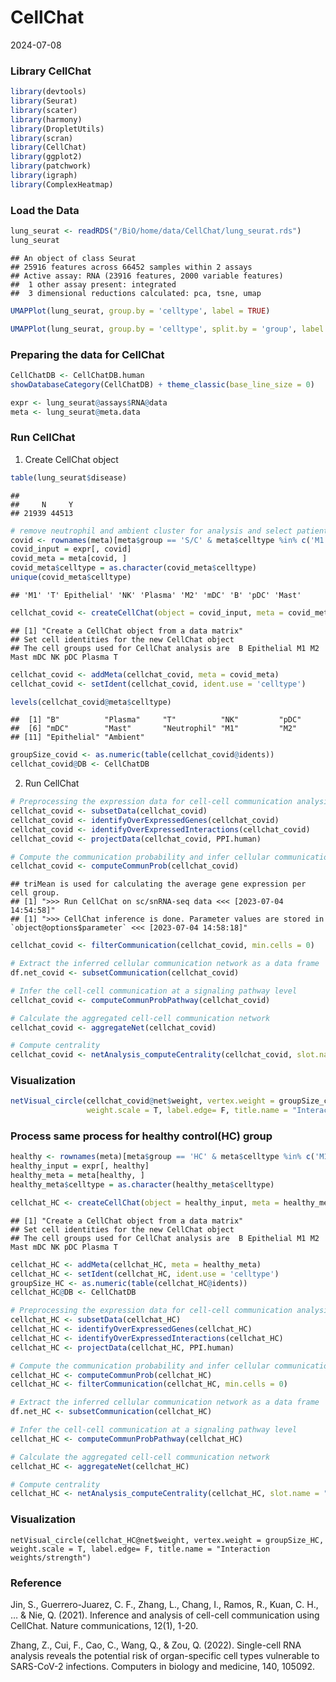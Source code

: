CellChat
================
2024-07-08

### **Library CellChat**

``` r
library(devtools)
library(Seurat)
library(scater)
library(harmony)
library(DropletUtils)
library(scran)
library(CellChat)
library(ggplot2)
library(patchwork)
library(igraph)
library(ComplexHeatmap)
```

### **Load the Data**

``` r
lung_seurat <- readRDS("/BiO/home/data/CellChat/lung_seurat.rds")
lung_seurat
```

    ## An object of class Seurat 
    ## 25916 features across 66452 samples within 2 assays 
    ## Active assay: RNA (23916 features, 2000 variable features)
    ##  1 other assay present: integrated
    ##  3 dimensional reductions calculated: pca, tsne, umap

``` r
UMAPPlot(lung_seurat, group.by = 'celltype', label = TRUE)
```

``` r
UMAPPlot(lung_seurat, group.by = 'celltype', split.by = 'group', label = TRUE)
```

### **Preparing the data for CellChat**

``` r
CellChatDB <- CellChatDB.human
showDatabaseCategory(CellChatDB) + theme_classic(base_line_size = 0)
```

``` r
expr <- lung_seurat@assays$RNA@data
meta <- lung_seurat@meta.data
```

### **Run CellChat**

1.  Create CellChat object

``` r
table(lung_seurat$disease)
```

    ## 
    ##     N     Y 
    ## 21939 44513

``` r
# remove neutrophil and ambient cluster for analysis and select patient group (Severe covid: S/C)
covid <- rownames(meta)[meta$group == 'S/C' & meta$celltype %in% c('M1','M2','mDC','T','NK','B','Epithelial','pDC','Plasma','Mast')]
covid_input = expr[, covid]
covid_meta = meta[covid, ]
covid_meta$celltype = as.character(covid_meta$celltype)
unique(covid_meta$celltype)
```
    ## 'M1' 'T' Epithelial' 'NK' 'Plasma' 'M2' 'mDC' 'B' 'pDC' 'Mast'

``` r
cellchat_covid <- createCellChat(object = covid_input, meta = covid_meta, group.by = 'celltype')
```

    ## [1] "Create a CellChat object from a data matrix"
    ## Set cell identities for the new CellChat object 
    ## The cell groups used for CellChat analysis are  B Epithelial M1 M2 Mast mDC NK pDC Plasma T 

``` r
cellchat_covid <- addMeta(cellchat_covid, meta = covid_meta)
cellchat_covid <- setIdent(cellchat_covid, ident.use = 'celltype')

levels(cellchat_covid@meta$celltype)
```

    ##  [1] "B"          "Plasma"     "T"          "NK"         "pDC"       
    ##  [6] "mDC"        "Mast"       "Neutrophil" "M1"         "M2"        
    ## [11] "Epithelial" "Ambient"

``` r
groupSize_covid <- as.numeric(table(cellchat_covid@idents))
cellchat_covid@DB <- CellChatDB
```

2.  Run CellChat

``` r
# Preprocessing the expression data for cell-cell communication analysis
cellchat_covid <- subsetData(cellchat_covid)
cellchat_covid <- identifyOverExpressedGenes(cellchat_covid)
cellchat_covid <- identifyOverExpressedInteractions(cellchat_covid)
cellchat_covid <- projectData(cellchat_covid, PPI.human)

# Compute the communication probability and infer cellular communication network
cellchat_covid <- computeCommunProb(cellchat_covid)
```

    ## triMean is used for calculating the average gene expression per cell group. 
    ## [1] ">>> Run CellChat on sc/snRNA-seq data <<< [2023-07-04 14:54:58]"
    ## [1] ">>> CellChat inference is done. Parameter values are stored in `object@options$parameter` <<< [2023-07-04 14:58:18]"

``` r
cellchat_covid <- filterCommunication(cellchat_covid, min.cells = 0)

# Extract the inferred cellular communication network as a data frame
df.net_covid <- subsetCommunication(cellchat_covid)

# Infer the cell-cell communication at a signaling pathway level
cellchat_covid <- computeCommunProbPathway(cellchat_covid)

# Calculate the aggregated cell-cell communication network
cellchat_covid <- aggregateNet(cellchat_covid)

# Compute centrality
cellchat_covid <- netAnalysis_computeCentrality(cellchat_covid, slot.name = "netP")
```

### **Visualization**

``` r
netVisual_circle(cellchat_covid@net$weight, vertex.weight = groupSize_covid,
                 weight.scale = T, label.edge= F, title.name = "Interaction weights/strength")
```
### Process same process for healthy control(HC) group

```r
healthy <- rownames(meta)[meta$group == 'HC' & meta$celltype %in% c('M1','M2','mDC','T','NK','B','Epithelial','pDC','Plasma','Mast')]
healthy_input = expr[, healthy]
healthy_meta = meta[healthy, ]
healthy_meta$celltype = as.character(healthy_meta$celltype)
```

```r
cellchat_HC <- createCellChat(object = healthy_input, meta = healthy_meta, group.by = 'celltype')
```

    ## [1] "Create a CellChat object from a data matrix"
    ## Set cell identities for the new CellChat object 
    ## The cell groups used for CellChat analysis are  B Epithelial M1 M2 Mast mDC NK pDC Plasma T 

```r
cellchat_HC <- addMeta(cellchat_HC, meta = healthy_meta)
cellchat_HC <- setIdent(cellchat_HC, ident.use = 'celltype')
groupSize_HC <- as.numeric(table(cellchat_HC@idents))
cellchat_HC@DB <- CellChatDB
```

```r
# Preprocessing the expression data for cell-cell communication analysis
cellchat_HC <- subsetData(cellchat_HC)
cellchat_HC <- identifyOverExpressedGenes(cellchat_HC)
cellchat_HC <- identifyOverExpressedInteractions(cellchat_HC)
cellchat_HC <- projectData(cellchat_HC, PPI.human)

# Compute the communication probability and infer cellular communication network
cellchat_HC <- computeCommunProb(cellchat_HC)
cellchat_HC <- filterCommunication(cellchat_HC, min.cells = 0)

# Extract the inferred cellular communication network as a data frame
df.net_HC <- subsetCommunication(cellchat_HC)

# Infer the cell-cell communication at a signaling pathway level
cellchat_HC <- computeCommunProbPathway(cellchat_HC)

# Calculate the aggregated cell-cell communication network
cellchat_HC <- aggregateNet(cellchat_HC)

# Compute centrality
cellchat_HC <- netAnalysis_computeCentrality(cellchat_HC, slot.name = "netP")

```
### **Visualization**
```
netVisual_circle(cellchat_HC@net$weight, vertex.weight = groupSize_HC, weight.scale = T, label.edge= F, title.name = "Interaction weights/strength")
```





### **Reference**

Jin, S., Guerrero-Juarez, C. F., Zhang, L., Chang, I., Ramos, R., Kuan,
C. H., … & Nie, Q. (2021). Inference and analysis of cell-cell
communication using CellChat. Nature communications, 12(1), 1-20. 

Zhang, Z., Cui, F., Cao, C., Wang, Q., & Zou, Q. (2022). Single-cell RNA
analysis reveals the potential risk of organ-specific cell types
vulnerable to SARS-CoV-2 infections. Computers in biology and medicine,
140, 105092.
